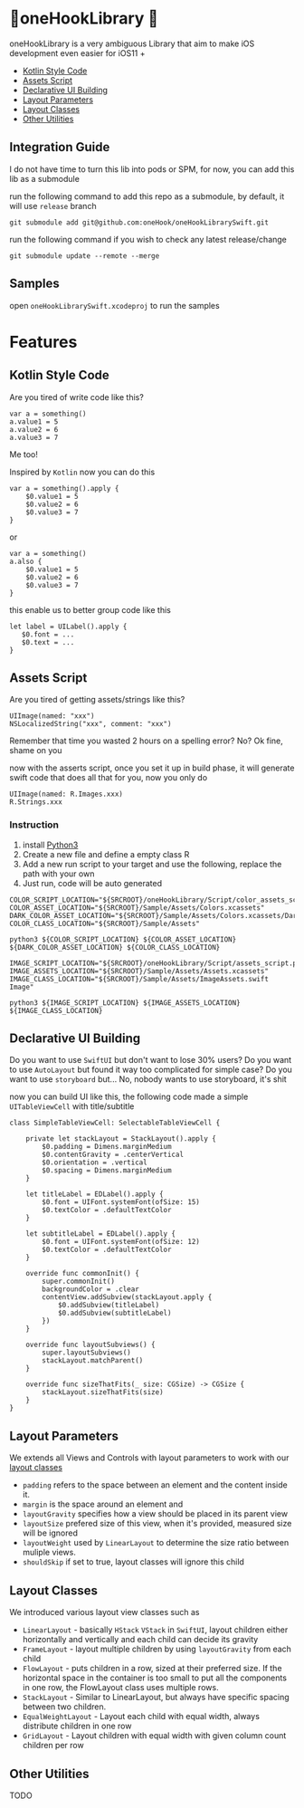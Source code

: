 # 🦅oneHookLibrary 🦅

oneHookLibrary is a very ambiguous Library that aim to make iOS development even easier for iOS11 +

- [Kotlin Style Code](#kotlin-style-code)
- [Assets Script](#assets-script)
- [Declarative UI Building](#declarative-ui-building)
- [Layout Parameters](#layout-parameters])
- [Layout Classes](#layout-classes)
- [Other Utilities](#other-utilities)

## Integration Guide

I do not have time to turn this lib into pods or SPM, for now, you can add this lib as a submodule

run the following command to add this repo as a submodule, by default, it will use `release` branch

`git submodule add git@github.com:oneHook/oneHookLibrarySwift.git`

run the following command if you wish to check any latest release/change

`git submodule update --remote --merge`

## Samples

open `oneHookLibrarySwift.xcodeproj` to run the samples

# Features

## Kotlin Style Code

Are you tired of write code like this?

```
var a = something()
a.value1 = 5
a.value2 = 6
a.value3 = 7
```

Me too!

Inspired by `Kotlin` now you can do this

```
var a = something().apply {
    $0.value1 = 5
    $0.value2 = 6
    $0.value3 = 7
}
```

or

```
var a = something()
a.also {
    $0.value1 = 5
    $0.value2 = 6
    $0.value3 = 7
}
```

this enable us to better group code like this

```
let label = UILabel().apply {
   $0.font = ...
   $0.text = ...
}
```

## Assets Script

Are you tired of getting assets/strings like this?

```
UIImage(named: "xxx")
NSLocalizedString("xxx", comment: "xxx")
```

Remember that time you wasted 2 hours on a spelling error? No? Ok fine, shame on you

now with the asserts script, once you set it up in build phase, it will generate swift code that does all that for you, now you only do 

```
UIImage(named: R.Images.xxx)
R.Strings.xxx
```

### Instruction

1. install [Python3](https://www.python.org/downloads/)
2. Create a new file and define a empty class R
3. Add a new run script to your target and use the following, replace the path with your own
4. Just run, code will be auto generated

```
COLOR_SCRIPT_LOCATION="${SRCROOT}/oneHookLibrary/Script/color_assets_script.py"
COLOR_ASSET_LOCATION="${SRCROOT}/Sample/Assets/Colors.xcassets"
DARK_COLOR_ASSET_LOCATION="${SRCROOT}/Sample/Assets/Colors.xcassets/DarkMode"
COLOR_CLASS_LOCATION="${SRCROOT}/Sample/Assets"

python3 ${COLOR_SCRIPT_LOCATION} ${COLOR_ASSET_LOCATION} ${DARK_COLOR_ASSET_LOCATION} ${COLOR_CLASS_LOCATION}

IMAGE_SCRIPT_LOCATION="${SRCROOT}/oneHookLibrary/Script/assets_script.py"
IMAGE_ASSETS_LOCATION="${SRCROOT}/Sample/Assets/Assets.xcassets"
IMAGE_CLASS_LOCATION="${SRCROOT}/Sample/Assets/ImageAssets.swift Image"

python3 ${IMAGE_SCRIPT_LOCATION} ${IMAGE_ASSETS_LOCATION} ${IMAGE_CLASS_LOCATION}
```

## Declarative UI Building

Do you want to use `SwiftUI` but don't want to lose 30% users?
Do you want to use `AutoLayout` but found it way too complicated for simple case?
Do you want to use `storyboard` but... No, nobody wants to use storyboard, it's shit

now you can build UI like this, the following code made a simple `UITableViewCell` with title/subtitle

```
class SimpleTableViewCell: SelectableTableViewCell {

    private let stackLayout = StackLayout().apply {
        $0.padding = Dimens.marginMedium
        $0.contentGravity = .centerVertical
        $0.orientation = .vertical
        $0.spacing = Dimens.marginMedium
    }

    let titleLabel = EDLabel().apply {
        $0.font = UIFont.systemFont(ofSize: 15)
        $0.textColor = .defaultTextColor
    }

    let subtitleLabel = EDLabel().apply {
        $0.font = UIFont.systemFont(ofSize: 12)
        $0.textColor = .defaultTextColor
    }

    override func commonInit() {
        super.commonInit()
        backgroundColor = .clear
        contentView.addSubview(stackLayout.apply {
            $0.addSubview(titleLabel)
            $0.addSubview(subtitleLabel)
        })
    }

    override func layoutSubviews() {
        super.layoutSubviews()
        stackLayout.matchParent()
    }

    override func sizeThatFits(_ size: CGSize) -> CGSize {
        stackLayout.sizeThatFits(size)
    }
}
```

## Layout Parameters

We extends all Views and Controls with layout parameters to work with our [layout classes](#layout-classes)

- `padding`  refers to the space between an element and the content inside it. 
- `margin` is the space around an element and 
- `layoutGravity` specifies how a view should be placed in its parent view
- `layoutSize` prefered size of this view, when it's provided, measured size will be ignored
- `layoutWeight` used by `LinearLayout` to determine the size ratio between muliple views.
- `shouldSkip` if set to true, layout classes will ignore this child

## Layout Classes

We introduced various layout view classes such as

- `LinearLayout` - basically `HStack` `VStack` in `SwiftUI`, layout children either horizontally and vertically and each child can decide its gravity 
- `FrameLayout` - layout multiple children by using `layoutGravity` from each child
- `FlowLayout` - puts children in a row, sized at their preferred size. If the horizontal space in the container is too small to put all the components in one row, the FlowLayout class uses multiple rows.
- `StackLayout` - Similar to LinearLayout, but always have specific spacing between two children.
- `EqualWeightLayout` - Layout each child with equal width, always distribute children in one row
- `GridLayout` - Layout children with equal width with given column count children per row

## Other Utilities

TODO
